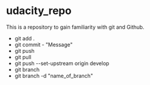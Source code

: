 # udacity_repo
This is a repository to gain familiarity with git and Github.


* git add .
* git commit - "Message"
* git push
* git pull
* git push --set-upstream origin develop
* git branch
* git branch -d "name_of_branch"
